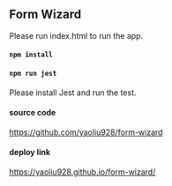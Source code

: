 ## Form Wizard
Please run index.html to run the app.

#### `npm install`
#### `npm run jest`
Please install Jest and run the test.

#### source code
https://github.com/yaoliu928/form-wizard
#### deploy link
https://yaoliu928.github.io/form-wizard/